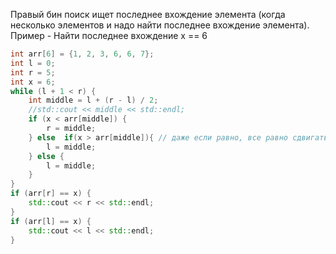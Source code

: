 Правый бин поиск ищет последнее вхождение элемента (когда несколько элементов и надо найти последнее вхождение элемента).
Пример - Найти последнее вхождение х == 6
```cpp
int arr[6] = {1, 2, 3, 6, 6, 7};  
int l = 0;  
int r = 5;  
int x = 6;  
while (l + 1 < r) {  
    int middle = l + (r - l) / 2;  
    //std::cout << middle << std::endl;  
    if (x < arr[middle]) {  
        r = middle;  
    } else  if(x > arr[middle]){ // даже если равно, все равно сдвигаться вправо, чтобы найти последнее  
        l = middle;  
    } else {  
        l = middle;  
    }  
}  
if (arr[r] == x) {  
    std::cout << r << std::endl;  
}  
if (arr[l] == x) {  
    std::cout << l << std::endl;  
}
```
